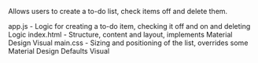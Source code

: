 Allows users to create a to-do list, check items off and delete them.

app.js - Logic for creating a to-do item, checking it off and on and deleting	Logic
index.html -	Structure, content and layout, implements Material Design	Visual
main.css -	Sizing and positioning of the list, overrides some Material Design Defaults	Visual
